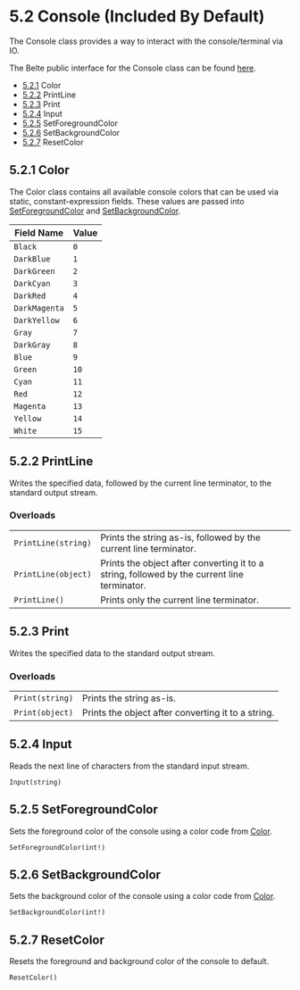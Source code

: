 # 5.2 Console (Included By Default)

The Console class provides a way to interact with the console/terminal via IO.

The Belte public interface for the Console class can be found [here](../../../src/Belte/Standard/Console.blt).

- [5.2.1](#521-color) Color
- [5.2.2](#522-printline) PrintLine
- [5.2.3](#523-print) Print
- [5.2.4](#524-input) Input
- [5.2.5](#525-setforegroundcolor) SetForegroundColor
- [5.2.6](#526-setbackgroundcolor) SetBackgroundColor
- [5.2.7](#527-resetcolor) ResetColor

## 5.2.1 Color

The Color class contains all available console colors that can be used via static, constant-expression fields. These values are passed into [SetForegroundColor](#525-setforegroundcolor) and
[SetBackgroundColor](#526-setbackgroundcolor).

| Field Name | Value |
|-|-|
| `Black` | `0` |
| `DarkBlue` | `1` |
| `DarkGreen` | `2` |
| `DarkCyan` | `3` |
| `DarkRed` | `4` |
| `DarkMagenta` | `5` |
| `DarkYellow` | `6` |
| `Gray` | `7` |
| `DarkGray` | `8` |
| `Blue` | `9` |
| `Green` | `10` |
| `Cyan` | `11` |
| `Red` | `12` |
| `Magenta` | `13` |
| `Yellow` | `14` |
| `White` | `15` |

## 5.2.2 PrintLine

Writes the specified data, followed by the current line terminator, to the standard output stream.

### Overloads

|||
|-|-|
| `PrintLine(string)` | Prints the string as-is, followed by the current line terminator. |
| `PrintLine(object)` | Prints the object after converting it to a string, followed by the current line terminator. |
| `PrintLine()` | Prints only the current line terminator. |

## 5.2.3 Print

Writes the specified data to the standard output stream.

### Overloads

|||
|-|-|
| `Print(string)` | Prints the string as-is. |
| `Print(object)` | Prints the object after converting it to a string. |

## 5.2.4 Input

Reads the next line of characters from the standard input stream.

`Input(string)`

## 5.2.5 SetForegroundColor

Sets the foreground color of the console using a color code from [Color](#521-color).

`SetForegroundColor(int!)`

## 5.2.6 SetBackgroundColor

Sets the background color of the console using a color code from [Color](#521-color).

`SetBackgroundColor(int!)`

## 5.2.7 ResetColor

Resets the foreground and background color of the console to default.

`ResetColor()`
